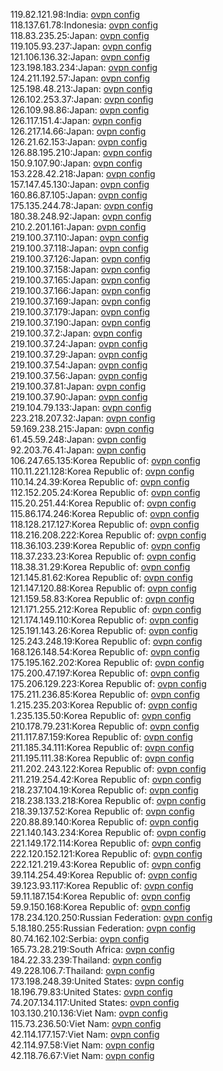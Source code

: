 119.82.121.98:India: [ovpn config](vpn/119_82_121_98.ovpn)  
118.137.61.78:Indonesia: [ovpn config](vpn/118_137_61_78.ovpn)  
118.83.235.25:Japan: [ovpn config](vpn/118_83_235_25.ovpn)  
119.105.93.237:Japan: [ovpn config](vpn/119_105_93_237.ovpn)  
121.106.136.32:Japan: [ovpn config](vpn/121_106_136_32.ovpn)  
123.198.183.234:Japan: [ovpn config](vpn/123_198_183_234.ovpn)  
124.211.192.57:Japan: [ovpn config](vpn/124_211_192_57.ovpn)  
125.198.48.213:Japan: [ovpn config](vpn/125_198_48_213.ovpn)  
126.102.253.37:Japan: [ovpn config](vpn/126_102_253_37.ovpn)  
126.109.98.86:Japan: [ovpn config](vpn/126_109_98_86.ovpn)  
126.117.151.4:Japan: [ovpn config](vpn/126_117_151_4.ovpn)  
126.217.14.66:Japan: [ovpn config](vpn/126_217_14_66.ovpn)  
126.21.62.153:Japan: [ovpn config](vpn/126_21_62_153.ovpn)  
126.88.195.210:Japan: [ovpn config](vpn/126_88_195_210.ovpn)  
150.9.107.90:Japan: [ovpn config](vpn/150_9_107_90.ovpn)  
153.228.42.218:Japan: [ovpn config](vpn/153_228_42_218.ovpn)  
157.147.45.130:Japan: [ovpn config](vpn/157_147_45_130.ovpn)  
160.86.87.105:Japan: [ovpn config](vpn/160_86_87_105.ovpn)  
175.135.244.78:Japan: [ovpn config](vpn/175_135_244_78.ovpn)  
180.38.248.92:Japan: [ovpn config](vpn/180_38_248_92.ovpn)  
210.2.201.161:Japan: [ovpn config](vpn/210_2_201_161.ovpn)  
219.100.37.110:Japan: [ovpn config](vpn/219_100_37_110.ovpn)  
219.100.37.118:Japan: [ovpn config](vpn/219_100_37_118.ovpn)  
219.100.37.126:Japan: [ovpn config](vpn/219_100_37_126.ovpn)  
219.100.37.158:Japan: [ovpn config](vpn/219_100_37_158.ovpn)  
219.100.37.165:Japan: [ovpn config](vpn/219_100_37_165.ovpn)  
219.100.37.166:Japan: [ovpn config](vpn/219_100_37_166.ovpn)  
219.100.37.169:Japan: [ovpn config](vpn/219_100_37_169.ovpn)  
219.100.37.179:Japan: [ovpn config](vpn/219_100_37_179.ovpn)  
219.100.37.190:Japan: [ovpn config](vpn/219_100_37_190.ovpn)  
219.100.37.2:Japan: [ovpn config](vpn/219_100_37_2.ovpn)  
219.100.37.24:Japan: [ovpn config](vpn/219_100_37_24.ovpn)  
219.100.37.29:Japan: [ovpn config](vpn/219_100_37_29.ovpn)  
219.100.37.54:Japan: [ovpn config](vpn/219_100_37_54.ovpn)  
219.100.37.56:Japan: [ovpn config](vpn/219_100_37_56.ovpn)  
219.100.37.81:Japan: [ovpn config](vpn/219_100_37_81.ovpn)  
219.100.37.90:Japan: [ovpn config](vpn/219_100_37_90.ovpn)  
219.104.79.133:Japan: [ovpn config](vpn/219_104_79_133.ovpn)  
223.218.207.32:Japan: [ovpn config](vpn/223_218_207_32.ovpn)  
59.169.238.215:Japan: [ovpn config](vpn/59_169_238_215.ovpn)  
61.45.59.248:Japan: [ovpn config](vpn/61_45_59_248.ovpn)  
92.203.76.41:Japan: [ovpn config](vpn/92_203_76_41.ovpn)  
106.247.65.135:Korea Republic of: [ovpn config](vpn/106_247_65_135.ovpn)  
110.11.221.128:Korea Republic of: [ovpn config](vpn/110_11_221_128.ovpn)  
110.14.24.39:Korea Republic of: [ovpn config](vpn/110_14_24_39.ovpn)  
112.152.205.24:Korea Republic of: [ovpn config](vpn/112_152_205_24.ovpn)  
115.20.251.44:Korea Republic of: [ovpn config](vpn/115_20_251_44.ovpn)  
115.86.174.246:Korea Republic of: [ovpn config](vpn/115_86_174_246.ovpn)  
118.128.217.127:Korea Republic of: [ovpn config](vpn/118_128_217_127.ovpn)  
118.216.208.222:Korea Republic of: [ovpn config](vpn/118_216_208_222.ovpn)  
118.36.103.239:Korea Republic of: [ovpn config](vpn/118_36_103_239.ovpn)  
118.37.233.23:Korea Republic of: [ovpn config](vpn/118_37_233_23.ovpn)  
118.38.31.29:Korea Republic of: [ovpn config](vpn/118_38_31_29.ovpn)  
121.145.81.62:Korea Republic of: [ovpn config](vpn/121_145_81_62.ovpn)  
121.147.120.88:Korea Republic of: [ovpn config](vpn/121_147_120_88.ovpn)  
121.159.58.83:Korea Republic of: [ovpn config](vpn/121_159_58_83.ovpn)  
121.171.255.212:Korea Republic of: [ovpn config](vpn/121_171_255_212.ovpn)  
121.174.149.110:Korea Republic of: [ovpn config](vpn/121_174_149_110.ovpn)  
125.191.143.26:Korea Republic of: [ovpn config](vpn/125_191_143_26.ovpn)  
125.243.248.19:Korea Republic of: [ovpn config](vpn/125_243_248_19.ovpn)  
168.126.148.54:Korea Republic of: [ovpn config](vpn/168_126_148_54.ovpn)  
175.195.162.202:Korea Republic of: [ovpn config](vpn/175_195_162_202.ovpn)  
175.200.47.197:Korea Republic of: [ovpn config](vpn/175_200_47_197.ovpn)  
175.206.129.223:Korea Republic of: [ovpn config](vpn/175_206_129_223.ovpn)  
175.211.236.85:Korea Republic of: [ovpn config](vpn/175_211_236_85.ovpn)  
1.215.235.203:Korea Republic of: [ovpn config](vpn/1_215_235_203.ovpn)  
1.235.135.50:Korea Republic of: [ovpn config](vpn/1_235_135_50.ovpn)  
210.178.79.231:Korea Republic of: [ovpn config](vpn/210_178_79_231.ovpn)  
211.117.87.159:Korea Republic of: [ovpn config](vpn/211_117_87_159.ovpn)  
211.185.34.111:Korea Republic of: [ovpn config](vpn/211_185_34_111.ovpn)  
211.195.111.38:Korea Republic of: [ovpn config](vpn/211_195_111_38.ovpn)  
211.202.243.122:Korea Republic of: [ovpn config](vpn/211_202_243_122.ovpn)  
211.219.254.42:Korea Republic of: [ovpn config](vpn/211_219_254_42.ovpn)  
218.237.104.19:Korea Republic of: [ovpn config](vpn/218_237_104_19.ovpn)  
218.238.133.218:Korea Republic of: [ovpn config](vpn/218_238_133_218.ovpn)  
218.39.137.52:Korea Republic of: [ovpn config](vpn/218_39_137_52.ovpn)  
220.88.89.140:Korea Republic of: [ovpn config](vpn/220_88_89_140.ovpn)  
221.140.143.234:Korea Republic of: [ovpn config](vpn/221_140_143_234.ovpn)  
221.149.172.114:Korea Republic of: [ovpn config](vpn/221_149_172_114.ovpn)  
222.120.152.121:Korea Republic of: [ovpn config](vpn/222_120_152_121.ovpn)  
222.121.219.43:Korea Republic of: [ovpn config](vpn/222_121_219_43.ovpn)  
39.114.254.49:Korea Republic of: [ovpn config](vpn/39_114_254_49.ovpn)  
39.123.93.117:Korea Republic of: [ovpn config](vpn/39_123_93_117.ovpn)  
59.11.187.154:Korea Republic of: [ovpn config](vpn/59_11_187_154.ovpn)  
59.9.150.168:Korea Republic of: [ovpn config](vpn/59_9_150_168.ovpn)  
178.234.120.250:Russian Federation: [ovpn config](vpn/178_234_120_250.ovpn)  
5.18.180.255:Russian Federation: [ovpn config](vpn/5_18_180_255.ovpn)  
80.74.162.102:Serbia: [ovpn config](vpn/80_74_162_102.ovpn)  
165.73.28.219:South Africa: [ovpn config](vpn/165_73_28_219.ovpn)  
184.22.33.239:Thailand: [ovpn config](vpn/184_22_33_239.ovpn)  
49.228.106.7:Thailand: [ovpn config](vpn/49_228_106_7.ovpn)  
173.198.248.39:United States: [ovpn config](vpn/173_198_248_39.ovpn)  
18.196.79.83:United States: [ovpn config](vpn/18_196_79_83.ovpn)  
74.207.134.117:United States: [ovpn config](vpn/74_207_134_117.ovpn)  
103.130.210.136:Viet Nam: [ovpn config](vpn/103_130_210_136.ovpn)  
115.73.236.50:Viet Nam: [ovpn config](vpn/115_73_236_50.ovpn)  
42.114.177.157:Viet Nam: [ovpn config](vpn/42_114_177_157.ovpn)  
42.114.97.58:Viet Nam: [ovpn config](vpn/42_114_97_58.ovpn)  
42.118.76.67:Viet Nam: [ovpn config](vpn/42_118_76_67.ovpn)  
